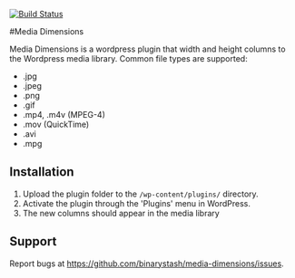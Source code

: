 [![Build Status](https://travis-ci.org/binarystash/media-dimensions.svg?branch=master)](https://travis-ci.org/binarystash/media-dimensions)

#Media Dimensions

Media Dimensions is a wordpress plugin that width and height columns to the Wordpress media library. Common file types are supported:

* .jpg
* .jpeg
* .png
* .gif
* .mp4, .m4v (MPEG-4)
* .mov (QuickTime)
* .avi
* .mpg

## Installation

1. Upload the plugin folder to the `/wp-content/plugins/` directory.
2. Activate the plugin through the 'Plugins' menu in WordPress.
3. The new columns should appear in the media library

## Support

Report bugs at https://github.com/binarystash/media-dimensions/issues.
